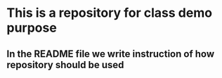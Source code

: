 # This is a repository for class demo purpose
## In the README file we write instruction of how repository should be used
